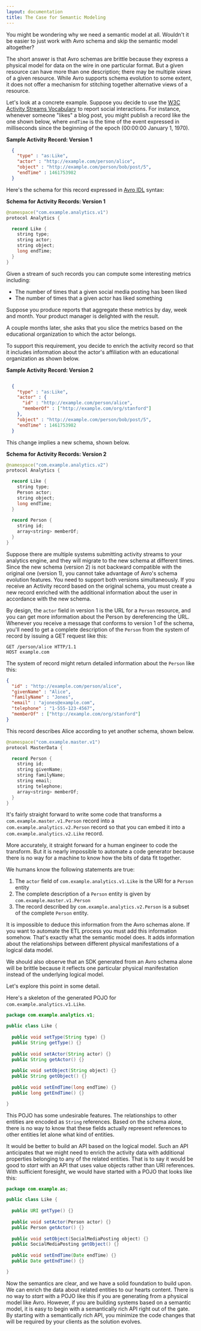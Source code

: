 ```yaml
---
layout: documentation
title: The Case for Semantic Modeling
---
```


You might be wondering why we need a semantic model at all.  Wouldn't it be easier to
just work with Avro schema and skip the semantic model altogether?  

The short answer is that Avro schemas are brittle because they express a physical model for data on the wire in 
one particular format.  But a given resource can have more than one description; there may be multiple
*views* of a given resource.  While Avro supports schema evolution to some extent, it does not offer a
mechanism for stitching together alternative views of a resource.  

Let's look at a concrete example.  Suppose you decide to use the 
[W3C Activity Streams Vocabulary](https://www.w3.org/TR/activitystreams-vocabulary/) to report
social interactions.  For instance, whenever someone "likes" a blog post, you might publish a
record like the one shown below, where `endTime` is the time of the event expressed in
milliseconds since the beginning of the epoch (00:00:00 January 1, 1970).

**Sample Activity Record: Version 1**

```json
  {
    "type" : "as:Like",
    "actor" : "http://example.com/person/alice",
    "object" : "http://example.com/person/bob/post/5",
    "endTime" : 1461753982
  }
```

Here's the schema for this record expressed in [Avro IDL](https://avro.apache.org/docs/1.8.0/idl.html)
syntax:

**Schema for Activity Records: Version 1**

```java
@namespace("com.example.analytics.v1")
protocol Analytics {

  record Like {
    string type;
    string actor;
    string object;
    long endTime;
  }
}
```

Given a stream of such records you can compute some interesting metrics including:

*  The number of times that a given social media posting has been liked
*  The number of times that a given actor has liked something

Suppose you produce reports that aggregate these metrics by day, week and month.  Your product manager is delighted with the result.  

A couple months later, she asks that you slice the metrics based on the educational organization to
which the actor belongs.

To support this requirement, you decide to enrich the activity record so that it includes information
about the actor's affiliation with an educational organization as shown below.

**Sample Activity Record: Version 2**

```json

  {
    "type" : "as:Like",
    "actor" : {
      "id" : "http://example.com/person/alice",
      "memberOf" : ["http://example.com/org/stanford"]
    },
    "object" : "http://example.com/person/bob/post/5",
    "endTime" : 1461753982
  }

```

This change implies a new schema, shown below.

**Schema for Activity Records: Version 2**


```java
@namespace("com.example.analytics.v2")
protocol Analytics {

  record Like {
    string type;
    Person actor;
    string object;
    long endTime;
  }
  
  record Person {
    string id;
    array<string> memberOf;
  }
}

```

Suppose there are multiple systems submitting activity streams to your analytics
engine, and they will migrate to the new schema at different times.
Since the new schema (version 2) is not backward compatible with the original 
one (version 1), you cannot take advantage of Avro's schema evolution 
features. You need to support both versions simultaneously.  If you receive an Activity record
based on the original schema, you must create a new record enriched with the 
additional information about the user in accordance with the new schema.

By design, the `actor` field in version 1
is the URL for a `Person` resource, and you can get more information about the Person
by dereferencing the URL.  Whenever you receive a message that conforms to version 1 of the
schema, you'll need to get a complete description of the `Person` from the system of record
by issuing a GET request like this:

```
GET /person/alice HTTP/1.1
HOST example.com
```

The system of record might return detailed information about the `Person` like this:

```json
{
  "id" : "http://example.com/person/alice",
  "givenName" : "Alice",
  "familyName" : "Jones",
  "email" : "ajones@example.com",
  "telephone" : "1-555-123-4567",
  "memberOf" : ["http://example.com/org/stanford"]
}
```

This record describes Alice according to yet another schema, shown below.

```java
@namespace("com.example.master.v1")
protocol MasterData {

  record Person {
    string id;
    string givenName;
    string familyName;
    string email;
    string telephone;
    array<string> memberOf;
  }
}
```

It's fairly straight forward to write some code that transforms a
`com.example.master.v1.Person` record into a 
`com.example.analytics.v2.Person` record so that you can embed it into a
`com.example.analytics.v2.Like` record.  

More accurately, it straight forward for a human engineer to code the transform.  But
it is nearly impossible to automate a code generator because there is
no way for a machine to know how the bits of data fit together.  

We humans know the following statements are true:

1.  The `actor` field of `com.example.analytics.v1.Like` is the URI for a `Person` entity
2.  The complete description of a `Person` entity is given by `com.example.master.v1.Person`
3.  The record described by `com.example.analytics.v2.Person` is a subset of the complete `Person` entity.

It is impossible to deduce this information from the Avro schemas alone.  If you want to automate the ETL process
you must add this information somehow.  That's exactly what the semantic model does.  It adds information about 
the relationships between different physical manifestations of a logical data model.  

We should also observe that an SDK generated from an Avro schema alone will be 
brittle because it reflects one particular physical
manifestation instead of the underlying logical model.

Let's explore this point in some detail.

Here's a skeleton of the generated POJO for `com.example.analytics.v1.Like`. 

```java
package com.example.analytics.v1;

public class Like {
  
  public void setType(String type) {}
  public String getType() {}
  
  public void setActor(String actor) {}
  public String getActor() {}
  
  public void setObject(String object) {}
  public String getObject() {}
  
  public void setEndTime(long endTime) {}
  public long getEndTime() {}

}
``` 

This POJO has some undesirable features.  The relationships to other
entities are encoded as `String` references.  Based on the schema alone, there is
no way to know that these fields actually represent references to other entities
let alone what kind of entities.

It would be better to build an API based on the logical model.  Such an API 
anticipates that we might need to enrich the activity data with 
additional properties belonging to any of the related entities.  That is to say 
it would be good to *start* with an API that uses value objects rather than URI
references. With sufficient foresight, we would have started with
a POJO that looks like this:


```java
package com.example.as;

public class Like {
  
  public URI getType() {}
  
  public void setActor(Person actor) {}
  public Person getActor() {}
  
  public void setObject(SocialMediaPosting object) {}
  public SocialMediaPosting getObject() {}
  
  public void setEndTime(Date endTime) {}
  public Date getEndTime() {}

}
```

Now the semantics are clear, and we have a solid foundation to build upon.  We can enrich the 
data about related entities to our hearts content. There is no way to *start* with a POJO
like this if you are generating from a physical model like Avro.  However, if you are building
systems based on a semantic model, it is easy to begin with a semantically rich API right
out of the gate. By starting with a semantically rich API, you minimize the code changes that
will be required by your clients as the solution evolves.


